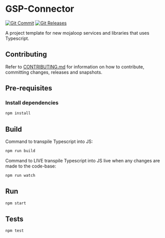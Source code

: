 # GSP-Connector

<!-- ACTION: REPLACE gsp-connector placeholders in this document -->
[![Git Commit](https://img.shields.io/github/last-commit/mojaloop/gsp-connector.svg?style=flat)](https://github.com/mojaloop/gsp-connector/commits/master)
[![Git Releases](https://img.shields.io/github/release/mojaloop/gsp-connector.svg?style=flat)](https://github.com/mojaloop/gsp-connector/releases)
<!--
[![Npm Version](https://img.shields.io/npm/v/@mojaloop/gsp-connector.svg?style=flat)](https://www.npmjs.com/package/@mojaloop/gsp-connector)
[![NPM Vulnerabilities](https://img.shields.io/snyk/vulnerabilities/npm/@mojaloop/gsp-connector.svg?style=flat)](https://www.npmjs.com/package/@mojaloop/gsp-connector)
[![CircleCI](https://circleci.com/gh/mojaloop/gsp-connector.svg?style=svg)](https://circleci.com/gh/mojaloop/gsp-connector)
-->

A project template for new mojaloop services and libraries that uses Typescript.

## Contributing

Refer to [CONTRIBUTING.md](./CONTRIBUTING.md) for information on how to contribute, committing changes, releases and snapshots.

## Pre-requisites

### Install dependencies

```bash
npm install
```

## Build

Command to transpile Typescript into JS:

```bash
npm run build
```

Command to LIVE transpile Typescript into JS live when any changes are made to the code-base:

```bash
npm run watch
```

## Run

```bash
npm start
```

## Tests

```bash
npm test
```
